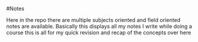 #Notes

Here in the repo there are multiple subjects oriented and field oriented notes are available.
Basically this displays all my notes I write while doing a course this is all for my quick revision and recap of the concepts over here

